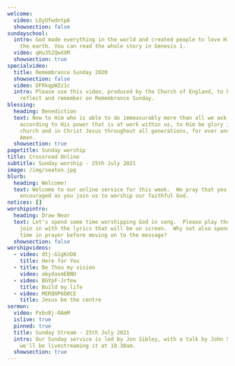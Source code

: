 ```yaml
---
welcome:
  video: LOyUfwdntpA
  showsection: false
sundayschool:
  intro: God made everything in the world and created people to love Him and enjoy
    the earth. You can read the whole story in Genesis 1.
  video: qHu352QwXXM
  showsection: true
specialvideo:
  title: Remembrance Sunday 2020
  showsection: false
  video: DFRkqpWZz1c
  intro: Please use this video, produced by the Church of England, to help you
    reflect and remember on Remembrance Sunday.
blessing:
  heading: Benediction
  text: Now to Him who is able to do immeasurably more than all we ask or imagine,
    according to His power that is at work within us, to Him be glory in the
    church and in Christ Jesus throughout all generations, for ever and ever!
    Amen.
  showsection: true
pagetitle: Sunday worship
title: Crossroad Online
subtitle: Sunday worship - 25th July 2021
image: /img/seaton.jpg
blurb:
  heading: Welcome!
  text: Welcome to our online service for this week.  We pray that you'll be
    encouraged as you join us to worship our faithful God.
notices: []
worshipintro:
  heading: Draw Near
  text: Let's spend some time worshipping God in song.  Please play the videos and
    join in with the lyrics that will be on screen.  Why not also spend some
    time in prayer before moving on to the message?
  showsection: false
worshipvideos:
  - video: dtj-G1gKnD8
    title: Here for You
  - title: Be Thou my vision
    video: abydasmEBNU
  - video: BGYpF-Jrfew
    title: Build my life
  - video: MERQ0P6O0CE
    title: Jesus be the centre
sermon:
  video: Pxbv0j-0AmM
  islive: true
  pinned: true
  title: Sunday Stream - 25th July 2021
  intro: Our Sunday service is led by Jon Sibley, with a talk by John Smith, and
    we'll be livestreaming it at 10.30am.
  showsection: true
---
```


